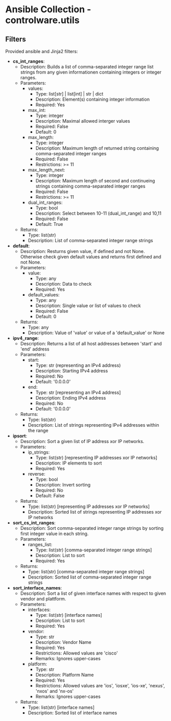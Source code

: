 # Ansible Collection - controlware.utils

## Filters

Provided ansible and Jinja2 filters:

- **cs_int_ranges**:
  - Description: Builds a list of comma-separated integer range list strings
    from any given informationen containing integers or integer ranges.
  - Parameters:
    - values:
      - Type: list[str] | list[int] | str | dict
      - Description: Element(s) containing integer information
      - Required: Yes
    - max_int:
      - Type: integer
      - Description: Maximal allowed interger values
      - Required: False
      - Default: 0
    - max_length:
      - Type: integer
      - Description: Maximum length of returned string containing
        comma-separated integer ranges
      - Required: False
      - Restrictions: >= 11
    - max_length_next:
      - Type: integer
      - Description: Maximum length of second and continueing strings
        containing comma-separated integer ranges
      - Required: False
      - Restrictions: >= 11
    - dual_int_ranges:
      - Type: bool
      - Description: Select between 10-11 (dual_int_range) and 10,11
      - Required: False
      - Default: True
  - Returns:
    - Type: list(str)
    - Description: List of comma-separated integer range strings
- **default**:
  - Description: Resturns given value, if defined and not None.
    Otherwise check given default values and returns first defined and
    not None.
  - Parameters:
    - value:
      - Type: any
      - Description: Data to check
      - Required: Yes
    - default_values:
      - Type: any
      - Description: Single value or list of values to check
      - Required: False
      - Default: 0
  - Returns:
    - Type: any
    - Description: Value of 'value' or value of a 'default_value' or None
- **ipv4_range**:
  - Description: Returns a list of all host addresses between
    'start' and 'end' address
  - Parameters:
    - start:
      - Type: str (representing an IPv4 address)
      - Description: Starting IPv4 address
      - Required: No
      - Default: '0.0.0.0'
    - end:
      - Type: str [representing an IPv4 address]
      - Description: Ending IPv4 address
      - Required: No
      - Default: '0.0.0.0'
  - Returns:
    - Type: list(str)
    - Description: List of strings representing IPv4 addresses within the range
- **ipsort**:
  - Description: Sort a given list of IP address xor IP networks.
  - Parameters:
    - ip_strings:
      - Type: list(str) [representing IP addresses xor IP networks]
      - Description: IP elements to sort
      - Required: Yes
    - reverse:
      - Type: bool
      - Description: Invert sorting
      - Required: No
      - Default: False
  - Returns:
    - Type: list(str) [representing IP addresses xor IP networks]
    - Description: Sorted list of strings representing IP addresses xor
      IP networks
- **sort_cs_int_ranges**:
  - Description: Sort comma-separated integer range strings by sorting
    first integer value in each string.
  - Parameters:
    - ranges_list:
      - Type: list(str) [comma-separated integer range strings]
      - Description: List to sort
      - Required: Yes
  - Returns:
    - Type: list(str) [comma-separated integer range strings]
    - Description: Sorted list of comma-separated integer range strings
- **sort_interface_names**:
  - Description: Sort a list of given interface names with respect to
    given vendor and plattform.
  - Parameters:
    - interfaces:
      - Type: list(str) [interface names]
      - Description: List to sort
      - Required: Yes
    - vendor:
      - Type: str
      - Description: Vendor Name
      - Required: Yes
      - Restrictions: Allowed values are 'cisco'
      - Remarks: Ignores upper-cases
    - platform:
      - Type: str
      - Description: Platform Name
      - Required: Yes
      - Restrictions: Allowed values are 'ios', 'iosxe', 'ios-xe',
        'nexus', 'nxos' and 'nx-os'
      - Remarks: Ignores upper-cases
  - Returns:
    - Type: list(str) [interface names]
    - Description: Sorted list of interface names
